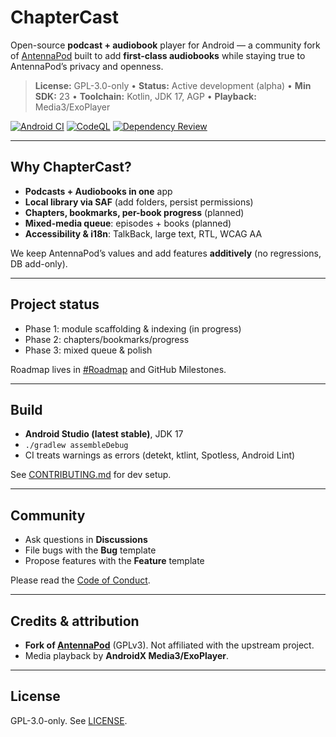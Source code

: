 # ChapterCast

Open-source **podcast + audiobook** player for Android — a community fork of [AntennaPod] built to add **first-class audiobooks** while staying true to AntennaPod’s privacy and openness.

> **License:** GPL-3.0-only • **Status:** Active development (alpha) • **Min SDK:** 23 • **Toolchain:** Kotlin, JDK 17, AGP • **Playback:** Media3/ExoPlayer

[![Android CI](https://github.com/<YOUR_HANDLE>/ChapterCast/actions/workflows/android-ci.yml/badge.svg)](https://github.com/<YOUR_HANDLE>/ChapterCast/actions/workflows/android-ci.yml)
[![CodeQL](https://github.com/<YOUR_HANDLE>/ChapterCast/actions/workflows/codeql.yml/badge.svg)](https://github.com/<YOUR_HANDLE>/ChapterCast/actions/workflows/codeql.yml)
[![Dependency Review](https://github.com/<YOUR_HANDLE>/ChapterCast/actions/workflows/dependency-review.yml/badge.svg)](https://github.com/<YOUR_HANDLE>/ChapterCast/actions/workflows/dependency-review.yml)

---

## Why ChapterCast?

- **Podcasts + Audiobooks in one** app  
- **Local library via SAF** (add folders, persist permissions)  
- **Chapters, bookmarks, per-book progress** (planned)  
- **Mixed-media queue**: episodes + books (planned)  
- **Accessibility & i18n**: TalkBack, large text, RTL, WCAG AA

We keep AntennaPod’s values and add features **additively** (no regressions, DB add-only).

---

## Project status

- Phase 1: module scaffolding & indexing (in progress)  
- Phase 2: chapters/bookmarks/progress  
- Phase 3: mixed queue & polish

Roadmap lives in [#Roadmap](docs/ROADMAP.md) and GitHub Milestones.

---

## Build

- **Android Studio (latest stable)**, JDK 17
- `./gradlew assembleDebug`  
- CI treats warnings as errors (detekt, ktlint, Spotless, Android Lint)

See [CONTRIBUTING.md](CONTRIBUTING.md) for dev setup.

---

## Community

- Ask questions in **Discussions**  
- File bugs with the **Bug** template  
- Propose features with the **Feature** template

Please read the [Code of Conduct](CODE_OF_CONDUCT.md).

---

## Credits & attribution

- **Fork of [AntennaPod]** (GPLv3). Not affiliated with the upstream project.  
- Media playback by **AndroidX Media3/ExoPlayer**.

---

## License

GPL-3.0-only. See [LICENSE](LICENSE).

[AntennaPod]: https://github.com/AntennaPod/AntennaPod
